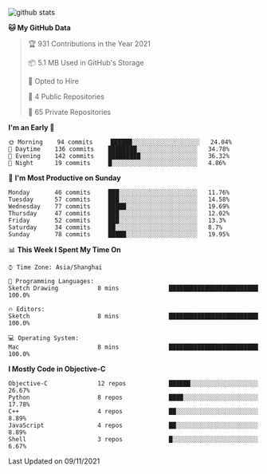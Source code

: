 
![github stats](https://github-readme-stats.vercel.app/api?username=ChesterYue&show_icons=true&count_private=true)

<!-- ![wakatime](https://github-readme-stats.vercel.app/api/wakatime?username=ChesterYue&layout=compact) -->

<!-- ![wakatime](https://github-readme-stats.vercel.app/api/top-langs/?username=ChesterYue&layout=compact) -->

<!--START_SECTION:waka-->
**🐱 My GitHub Data** 

> 🏆 931 Contributions in the Year 2021
 > 
> 📦 5.1 MB Used in GitHub's Storage 
 > 
> 💼 Opted to Hire
 > 
> 📜 4 Public Repositories 
 > 
> 🔑 65 Private Repositories  
 > 
**I'm an Early 🐤** 

```text
🌞 Morning    94 commits     ██████░░░░░░░░░░░░░░░░░░░   24.04% 
🌆 Daytime    136 commits    ████████░░░░░░░░░░░░░░░░░   34.78% 
🌃 Evening    142 commits    █████████░░░░░░░░░░░░░░░░   36.32% 
🌙 Night      19 commits     █░░░░░░░░░░░░░░░░░░░░░░░░   4.86%

```
📅 **I'm Most Productive on Sunday** 

```text
Monday       46 commits     ███░░░░░░░░░░░░░░░░░░░░░░   11.76% 
Tuesday      57 commits     ███░░░░░░░░░░░░░░░░░░░░░░   14.58% 
Wednesday    77 commits     █████░░░░░░░░░░░░░░░░░░░░   19.69% 
Thursday     47 commits     ███░░░░░░░░░░░░░░░░░░░░░░   12.02% 
Friday       52 commits     ███░░░░░░░░░░░░░░░░░░░░░░   13.3% 
Saturday     34 commits     ██░░░░░░░░░░░░░░░░░░░░░░░   8.7% 
Sunday       78 commits     █████░░░░░░░░░░░░░░░░░░░░   19.95%

```


📊 **This Week I Spent My Time On** 

```text
⌚︎ Time Zone: Asia/Shanghai

💬 Programming Languages: 
Sketch Drawing           8 mins              █████████████████████████   100.0%

🔥 Editors: 
Sketch                   8 mins              █████████████████████████   100.0%

💻 Operating System: 
Mac                      8 mins              █████████████████████████   100.0%

```

**I Mostly Code in Objective-C** 

```text
Objective-C              12 repos            ██████░░░░░░░░░░░░░░░░░░░   26.67% 
Python                   8 repos             ████░░░░░░░░░░░░░░░░░░░░░   17.78% 
C++                      4 repos             ██░░░░░░░░░░░░░░░░░░░░░░░   8.89% 
JavaScript               4 repos             ██░░░░░░░░░░░░░░░░░░░░░░░   8.89% 
Shell                    3 repos             █░░░░░░░░░░░░░░░░░░░░░░░░   6.67%

```



 Last Updated on 09/11/2021
<!--END_SECTION:waka-->